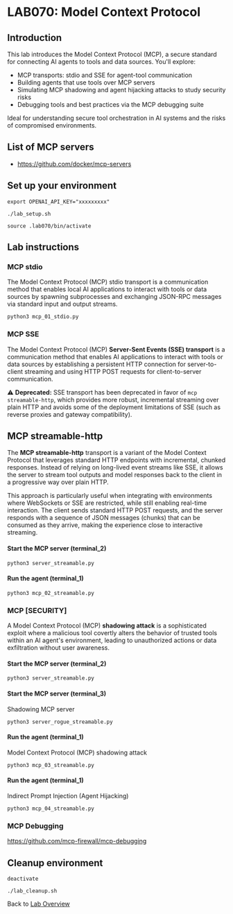 # LAB070: Model Context Protocol
## Introduction
This lab introduces the Model Context Protocol (MCP), a secure standard for connecting AI agents to tools and data sources. You'll explore:
- MCP transports: stdio and SSE for agent-tool communication
- Building agents that use tools over MCP servers
- Simulating MCP shadowing and agent hijacking attacks to study security risks
- Debugging tools and best practices via the MCP debugging suite

Ideal for understanding secure tool orchestration in AI systems and the risks of compromised environments.
## List of MCP servers
- https://github.com/docker/mcp-servers

## Set up your environment
```
export OPENAI_API_KEY="xxxxxxxxx"
```
```
./lab_setup.sh
```
```
source .lab070/bin/activate
```
## Lab instructions
### MCP stdio
The Model Context Protocol (MCP) stdio transport is a communication method that enables local AI applications to interact with tools or data sources by spawning subprocesses and exchanging JSON-RPC messages via standard input and output streams.
```
python3 mcp_01_stdio.py
```

### MCP SSE
The Model Context Protocol (MCP) **Server-Sent Events (SSE) transport** is a communication method that enables AI applications to interact with tools or data sources by establishing a persistent HTTP connection for server-to-client streaming and using HTTP POST requests for client-to-server communication.  

⚠️ **Deprecated:** SSE transport has been deprecated in favor of `mcp streamable-http`, which provides more robust, incremental streaming over plain HTTP and avoids some of the deployment limitations of SSE (such as reverse proxies and gateway compatibility).  

## MCP streamable-http
The **MCP streamable-http** transport is a variant of the Model Context Protocol that leverages standard HTTP endpoints with incremental, chunked responses. Instead of relying on long-lived event streams like SSE, it allows the server to stream tool outputs and model responses back to the client in a progressive way over plain HTTP.  

This approach is particularly useful when integrating with environments where WebSockets or SSE are restricted, while still enabling real-time interaction. The client sends standard HTTP POST requests, and the server responds with a sequence of JSON messages (chunks) that can be consumed as they arrive, making the experience close to interactive streaming.  

#### Start the MCP server (terminal_2)
```
python3 server_streamable.py
```
#### Run the agent (terminal_1)
```
python3 mcp_02_streamable.py 
```
### MCP [SECURITY]
A Model Context Protocol (MCP) **shadowing attack** is a sophisticated exploit where a malicious tool covertly alters the behavior of trusted tools within an AI agent's environment, leading to unauthorized actions or data exfiltration without user awareness.
#### Start the MCP server (terminal_2)
```
python3 server_streamable.py
```
#### Start the MCP server (terminal_3)
Shadowing MCP server
```
python3 server_rogue_streamable.py
```
#### Run the agent (terminal_1)
Model Context Protocol (MCP) shadowing attack
```
python3 mcp_03_streamable.py 
```
#### Run the agent (terminal_1)
Indirect Prompt Injection (Agent Hijacking)
```
python3 mcp_04_streamable.py 
```
### MCP Debugging
https://github.com/mcp-firewall/mcp-debugging

## Cleanup environment
```
deactivate
```
```
./lab_cleanup.sh
```
Back to [Lab Overview](https://github.com/kubiosec-agentic/agentic-labs/blob/master/README.md#-lab-overview)

